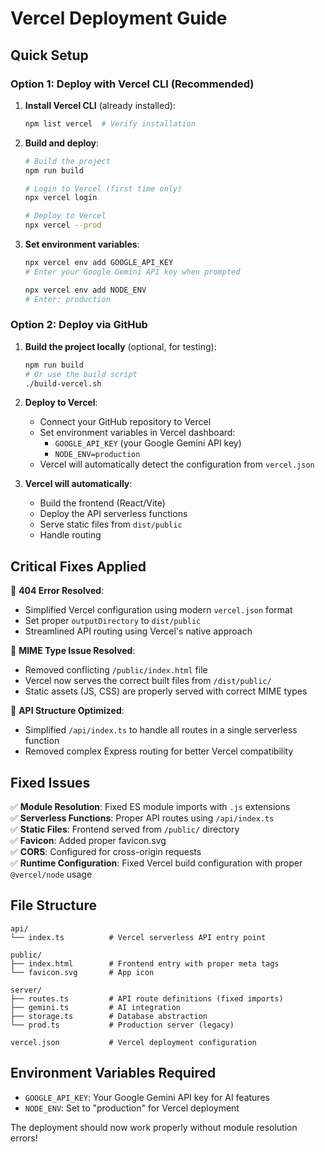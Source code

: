 # Vercel Deployment Guide

## Quick Setup

### Option 1: Deploy with Vercel CLI (Recommended)

1. **Install Vercel CLI** (already installed):
   ```bash
   npm list vercel  # Verify installation
   ```

2. **Build and deploy**:
   ```bash
   # Build the project
   npm run build
   
   # Login to Vercel (first time only)
   npx vercel login
   
   # Deploy to Vercel
   npx vercel --prod
   ```

3. **Set environment variables**:
   ```bash
   npx vercel env add GOOGLE_API_KEY
   # Enter your Google Gemini API key when prompted
   
   npx vercel env add NODE_ENV
   # Enter: production
   ```

### Option 2: Deploy via GitHub

1. **Build the project locally** (optional, for testing):
   ```bash
   npm run build
   # Or use the build script
   ./build-vercel.sh
   ```

2. **Deploy to Vercel**:
   - Connect your GitHub repository to Vercel
   - Set environment variables in Vercel dashboard:
     - `GOOGLE_API_KEY` (your Google Gemini API key)
     - `NODE_ENV=production`
   - Vercel will automatically detect the configuration from `vercel.json`

3. **Vercel will automatically**:
   - Build the frontend (React/Vite)
   - Deploy the API serverless functions
   - Serve static files from `dist/public`
   - Handle routing

## Critical Fixes Applied

🔧 **404 Error Resolved**: 
- Simplified Vercel configuration using modern `vercel.json` format
- Set proper `outputDirectory` to `dist/public`
- Streamlined API routing using Vercel's native approach

🔧 **MIME Type Issue Resolved**: 
- Removed conflicting `/public/index.html` file
- Vercel now serves the correct built files from `/dist/public/`
- Static assets (JS, CSS) are properly served with correct MIME types

🔧 **API Structure Optimized**:
- Simplified `/api/index.ts` to handle all routes in a single serverless function
- Removed complex Express routing for better Vercel compatibility

## Fixed Issues

✅ **Module Resolution**: Fixed ES module imports with `.js` extensions  
✅ **Serverless Functions**: Proper API routes using `/api/index.ts`  
✅ **Static Files**: Frontend served from `/public/` directory  
✅ **Favicon**: Added proper favicon.svg  
✅ **CORS**: Configured for cross-origin requests  
✅ **Runtime Configuration**: Fixed Vercel build configuration with proper `@vercel/node` usage  

## File Structure

```
api/
└── index.ts          # Vercel serverless API entry point

public/
├── index.html        # Frontend entry with proper meta tags  
└── favicon.svg       # App icon

server/
├── routes.ts         # API route definitions (fixed imports)
├── gemini.ts         # AI integration
├── storage.ts        # Database abstraction
└── prod.ts           # Production server (legacy)

vercel.json           # Vercel deployment configuration
```

## Environment Variables Required

- `GOOGLE_API_KEY`: Your Google Gemini API key for AI features
- `NODE_ENV`: Set to "production" for Vercel deployment

The deployment should now work properly without module resolution errors!